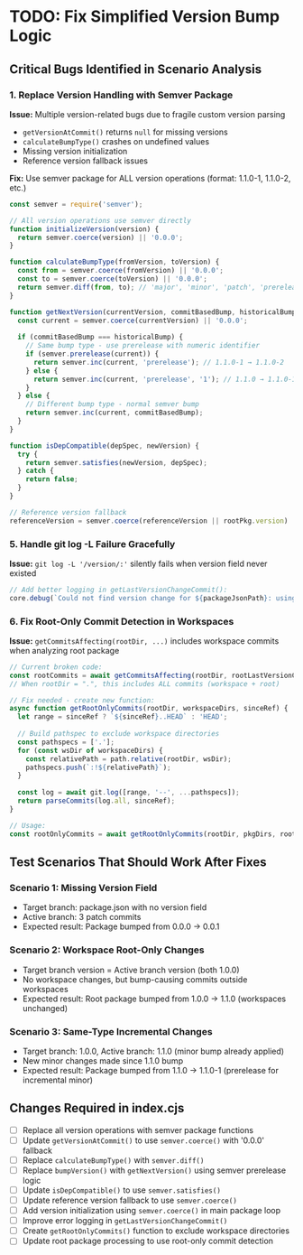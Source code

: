 # TODO: Fix Simplified Version Bump Logic

## Critical Bugs Identified in Scenario Analysis

### 1. Replace Version Handling with Semver Package
**Issue:** Multiple version-related bugs due to fragile custom version parsing
- `getVersionAtCommit()` returns `null` for missing versions
- `calculateBumpType()` crashes on undefined values
- Missing version initialization
- Reference version fallback issues

**Fix:** Use semver package for ALL version operations (format: 1.1.0-1, 1.1.0-2, etc.)
```javascript
const semver = require('semver');

// All version operations use semver directly
function initializeVersion(version) {
  return semver.coerce(version) || '0.0.0';
}

function calculateBumpType(fromVersion, toVersion) {
  const from = semver.coerce(fromVersion) || '0.0.0';
  const to = semver.coerce(toVersion) || '0.0.0';
  return semver.diff(from, to); // 'major', 'minor', 'patch', 'prerelease', null
}

function getNextVersion(currentVersion, commitBasedBump, historicalBump) {
  const current = semver.coerce(currentVersion) || '0.0.0';
  
  if (commitBasedBump === historicalBump) {
    // Same bump type - use prerelease with numeric identifier
    if (semver.prerelease(current)) {
      return semver.inc(current, 'prerelease'); // 1.1.0-1 → 1.1.0-2
    } else {
      return semver.inc(current, 'prerelease', '1'); // 1.1.0 → 1.1.0-1
    }
  } else {
    // Different bump type - normal semver bump
    return semver.inc(current, commitBasedBump);
  }
}

function isDepCompatible(depSpec, newVersion) {
  try {
    return semver.satisfies(newVersion, depSpec);
  } catch {
    return false;
  }
}

// Reference version fallback
referenceVersion = semver.coerce(referenceVersion || rootPkg.version) || '0.0.0';
```

### 5. Handle git log -L Failure Gracefully
**Issue:** `git log -L '/version/:'` silently fails when version field never existed
```javascript
// Add better logging in getLastVersionChangeCommit():
core.debug(`Could not find version change for ${packageJsonPath}: using file creation fallback`);
```

### 6. Fix Root-Only Commit Detection in Workspaces
**Issue:** `getCommitsAffecting(rootDir, ...)` includes workspace commits when analyzing root package
```javascript
// Current broken code:
const rootCommits = await getCommitsAffecting(rootDir, rootLastVersionCommit);
// When rootDir = ".", this includes ALL commits (workspace + root)

// Fix needed - create new function:
async function getRootOnlyCommits(rootDir, workspaceDirs, sinceRef) {
  let range = sinceRef ? `${sinceRef}..HEAD` : 'HEAD';
  
  // Build pathspec to exclude workspace directories  
  const pathspecs = ['.'];
  for (const wsDir of workspaceDirs) {
    const relativePath = path.relative(rootDir, wsDir);
    pathspecs.push(`:!${relativePath}`);
  }
  
  const log = await git.log([range, '--', ...pathspecs]);
  return parseCommits(log.all, sinceRef);
}

// Usage:
const rootOnlyCommits = await getRootOnlyCommits(rootDir, pkgDirs, rootLastVersionCommit);
```

## Test Scenarios That Should Work After Fixes

### Scenario 1: Missing Version Field
- Target branch: package.json with no version field
- Active branch: 3 patch commits  
- Expected result: Package bumped from 0.0.0 → 0.0.1

### Scenario 2: Workspace Root-Only Changes  
- Target branch version = Active branch version (both 1.0.0)
- No workspace changes, but bump-causing commits outside workspaces
- Expected result: Root package bumped from 1.0.0 → 1.1.0 (workspaces unchanged)

### Scenario 3: Same-Type Incremental Changes
- Target branch: 1.0.0, Active branch: 1.1.0 (minor bump already applied)
- New minor changes made since 1.1.0 bump
- Expected result: Package bumped from 1.1.0 → 1.1.0-1 (prerelease for incremental minor)

## Changes Required in index.cjs

- [ ] Replace all version operations with semver package functions
- [ ] Update `getVersionAtCommit()` to use `semver.coerce()` with '0.0.0' fallback
- [ ] Replace `calculateBumpType()` with `semver.diff()` 
- [ ] Replace `bumpVersion()` with `getNextVersion()` using semver prerelease logic
- [ ] Update `isDepCompatible()` to use `semver.satisfies()`
- [ ] Update reference version fallback to use `semver.coerce()`
- [ ] Add version initialization using `semver.coerce()` in main package loop
- [ ] Improve error logging in `getLastVersionChangeCommit()`
- [ ] Create `getRootOnlyCommits()` function to exclude workspace directories
- [ ] Update root package processing to use root-only commit detection